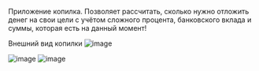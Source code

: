 Приложение копилка.
Позволяет рассчитать, сколько нужно отложить денег на свои цели с учётом сложного процента, банковского вклада и суммы, которая есть на данный момент!

Внешний вид копилки
![image](https://user-images.githubusercontent.com/90044699/142934534-85e3a03f-fa39-4348-8524-633d94e2a76e.png)

![image](https://user-images.githubusercontent.com/90044699/142934592-a9ee3c3c-62e7-4236-9b8a-837f57f0ab6c.png)
![image](https://user-images.githubusercontent.com/90044699/142934667-f8ad8bfa-3e5c-426c-96f4-1492dc94503b.png)
